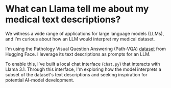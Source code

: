 # What can Llama tell me about my medical text descriptions?

We witness a wide range of applications for large language models (LLMs), and I'm curious about how an LLM would interpret my medical dataset.

I'm using the Pathology Visual Question Answering (Path-VQA) [dataset](https://huggingface.co/datasets/flaviagiammarino/path-vqa) from Hugging Face. I leverage its text descriptions as prompts for an LLM.

To enable this, I've built a local chat interface (`chat.py`) that interacts with Llama 3.1. Through this interface, I'm exploring how the model interprets a subset of the dataset's text descriptions and seeking inspiration for potential AI-model development.

